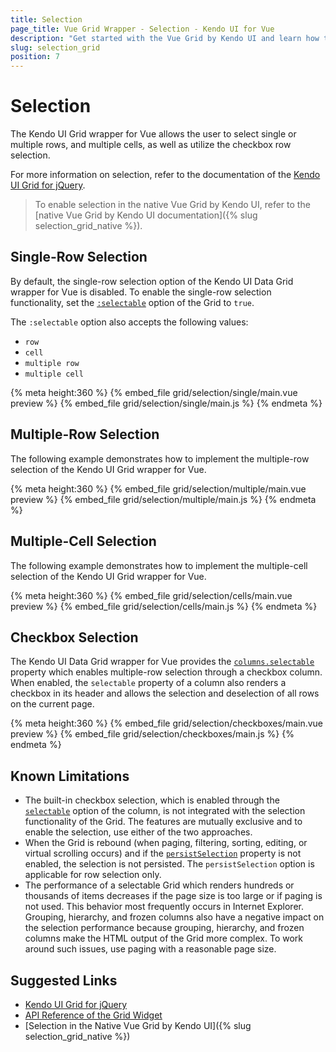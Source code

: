 ```yaml
---
title: Selection
page_title: Vue Grid Wrapper - Selection - Kendo UI for Vue
description: "Get started with the Vue Grid by Kendo UI and learn how to enable selection to be able to select single or multiple rows."
slug: selection_grid
position: 7
---
```


# Selection

The Kendo UI Grid wrapper for Vue allows the user to select single or multiple rows, and multiple cells, as well as utilize the checkbox row selection.

For more information on selection, refer to the documentation of the [Kendo UI Grid for jQuery](https://docs.telerik.com/kendo-ui/controls/data-management/grid/selection).

> To enable selection in the native Vue Grid by Kendo UI, refer to the [native Vue Grid by Kendo UI documentation]({% slug selection_grid_native %}).

## Single-Row Selection

By default, the single-row selection option of the Kendo UI Data Grid wrapper for Vue is disabled. To enable the single-row selection functionality, set the [`:selectable`](https://docs.telerik.com/kendo-ui/api/javascript/ui/grid/configuration/selectable) option of the Grid to `true`.

The `:selectable` option also accepts the following values:
* `row`
* `cell`
* `multiple row`
* `multiple cell`

{% meta height:360 %}
{% embed_file grid/selection/single/main.vue preview %}
{% embed_file grid/selection/single/main.js %}
{% endmeta %}

## Multiple-Row Selection

The following example demonstrates how to implement the multiple-row selection of the Kendo UI Grid wrapper for Vue.

{% meta height:360 %}
{% embed_file grid/selection/multiple/main.vue preview %}
{% embed_file grid/selection/multiple/main.js %}
{% endmeta %}

## Multiple-Cell Selection

The following example demonstrates how to implement the multiple-cell selection of the Kendo UI Grid wrapper for Vue.

{% meta height:360 %}
{% embed_file grid/selection/cells/main.vue preview %}
{% embed_file grid/selection/cells/main.js %}
{% endmeta %}

## Checkbox Selection

The Kendo UI Data Grid wrapper for Vue provides the [`columns.selectable`](https://docs.telerik.com/kendo-ui/api/javascript/ui/grid/configuration/columns.selectable) property which enables multiple-row selection through a checkbox column. When enabled, the `selectable` property of a column also renders a checkbox in its header and allows the selection and deselection of all rows on the current page.

{% meta height:360 %}
{% embed_file grid/selection/checkboxes/main.vue preview %}
{% embed_file grid/selection/checkboxes/main.js %}
{% endmeta %}

## Known Limitations

* The built-in checkbox selection, which is enabled through the [`selectable`](https://docs.telerik.com/kendo-ui/api/javascript/ui/grid/configuration/columns.selectable) option of the column, is not integrated with the selection functionality of the Grid. The features are mutually exclusive and to enable the selection, use either of the two approaches.
* When the Grid is rebound (when paging, filtering, sorting, editing, or virtual scrolling occurs) and if the [`persistSelection`](https://docs.telerik.com/kendo-ui/api/javascript/ui/grid/configuration/persistselection) property is not enabled, the selection is not persisted. The `persistSelection` option is applicable for row selection only.
* The performance of a selectable Grid which renders hundreds or thousands of items decreases if the page size is too large or if paging is not used. This behavior most frequently occurs in Internet Explorer. Grouping, hierarchy, and frozen columns also have a negative impact on the selection performance because grouping, hierarchy, and frozen columns make the HTML output of the Grid more complex. To work around such issues, use paging with a reasonable page size.

## Suggested Links

* [Kendo UI Grid for jQuery](https://docs.telerik.com/kendo-ui/controls/data-management/grid/overview)
* [API Reference of the Grid Widget](https://docs.telerik.com/kendo-ui/api/javascript/ui/grid)
* [Selection in the Native Vue Grid by Kendo UI]({% slug selection_grid_native %})
